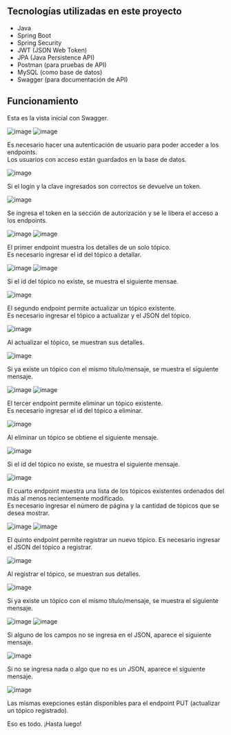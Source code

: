 ## Tecnologías utilizadas en este proyecto
- Java
- Spring Boot
- Spring Security
- JWT (JSON Web Token)
- JPA (Java Persistence API)
- Postman (para pruebas de API)
- MySQL (como base de datos)
- Swagger (para documentación de API)

## Funcionamiento
Esta es la vista inicial con Swagger.

![image](https://github.com/raul-hdz-garcia/foro-hub-challenge/assets/157054531/38aa6ea0-84f0-4d30-9a48-e90f4b16c7ee)
![image](https://github.com/raul-hdz-garcia/foro-hub-challenge/assets/157054531/b093ba15-ecc6-44b4-b7c3-6d232254a6ef)

Es necesario hacer una autenticación de usuario para poder acceder a los endpoints.<br>
Los usuarios con acceso están guardados en la base de datos.

![image](https://github.com/raul-hdz-garcia/foro-hub-challenge/assets/157054531/7bafbb8f-ef17-4787-985e-9ac1342e637f)

Si el login y la clave ingresados son correctos se devuelve un token.

![image](https://github.com/raul-hdz-garcia/foro-hub-challenge/assets/157054531/b15ce3cb-13be-4ac8-915a-4248d6384999)

Se ingresa el token en la sección de autorización y se le libera el acceso a los endpoints.

![image](https://github.com/raul-hdz-garcia/foro-hub-challenge/assets/157054531/6ddfd6f1-40f6-42a5-bfde-801c0693179a)
![image](https://github.com/raul-hdz-garcia/foro-hub-challenge/assets/157054531/8513ed53-d720-4cfc-a94d-51c4b6e012ef)

El primer endpoint muestra los detalles de un solo tópico.<br>
Es necesario ingresar el id del tópico a detallar.

![image](https://github.com/raul-hdz-garcia/foro-hub-challenge/assets/157054531/2d34d415-7019-41ab-acde-5ea74da05282)
![image](https://github.com/raul-hdz-garcia/foro-hub-challenge/assets/157054531/c998b704-4e60-42b8-a20a-46e11ecc32f8)

Si el id del tópico no existe, se muestra el siguiente mensae.

![image](https://github.com/raul-hdz-garcia/foro-hub-challenge/assets/157054531/6e4a1d35-5ec2-4b0a-ad84-5118e716f95b)

El segundo endpoint permite actualizar un tópico existente.<br>
Es necesario ingresar el tópico a actualizar y el JSON del tópico.

![image](https://github.com/raul-hdz-garcia/foro-hub-challenge/assets/157054531/9a1f0643-ced3-4f2c-99fd-0c1aeb6cbfcb)

Al actualizar el tópico, se muestran sus detalles.

![image](https://github.com/raul-hdz-garcia/foro-hub-challenge/assets/157054531/68a91d93-6f55-452a-9aa8-549220d6ca6b)

Si ya existe un tópico con el mismo título/mensaje, se muestra el siguiente mensaje.

![image](https://github.com/raul-hdz-garcia/foro-hub-challenge/assets/157054531/b0b5e069-85db-43fe-86af-e96087ef56d1)
![image](https://github.com/raul-hdz-garcia/foro-hub-challenge/assets/157054531/c3565964-14c0-4499-b7e8-1d3e9b78a4b5)

El tercer endpoint permite eliminar un tópico existente.<br>
Es necesario ingresar el id del tópico a eliminar.

![image](https://github.com/raul-hdz-garcia/foro-hub-challenge/assets/157054531/89352725-176c-4b73-a3b4-0b85c47abd6f)

Al eliminar un tópico se obtiene el siguiente mensaje.

![image](https://github.com/raul-hdz-garcia/foro-hub-challenge/assets/157054531/86ff42ac-8216-4cab-994a-ad2c849f1224)

Si el id del tópico no existe, se muestra el siguiente mensaje.

![image](https://github.com/raul-hdz-garcia/foro-hub-challenge/assets/157054531/cee6686d-8ecf-4eb8-8987-44aa8cb55970)

El cuarto endpoint muestra una lista de los tópicos existentes ordenados del más al menos recientemente modificado.<br>
Es necesario ingresar el número de página y la cantidad de tópicos que se desea mostrar.

![image](https://github.com/raul-hdz-garcia/foro-hub-challenge/assets/157054531/499045e0-8749-434b-a114-6f9f0a912abf)
![image](https://github.com/raul-hdz-garcia/foro-hub-challenge/assets/157054531/0674c5f2-5307-4e5a-9fca-ebfe1f3c2904)

El quinto endpoint permite registrar un nuevo tópico.
Es necesario ingresar el JSON del tópico a registrar.

![image](https://github.com/raul-hdz-garcia/foro-hub-challenge/assets/157054531/1957586d-1b89-43ea-b41f-7aa584152675)

Al registrar el tópico, se muestran sus detalles.

![image](https://github.com/raul-hdz-garcia/foro-hub-challenge/assets/157054531/6a09769e-e9e7-433e-9d7e-f359c0be8837)

Si ya existe un tópico con el mismo título/mensaje, se muestra el siguiente mensaje.

![image](https://github.com/raul-hdz-garcia/foro-hub-challenge/assets/157054531/be5d3cc9-4a81-4028-a58f-51a8362167e2)
![image](https://github.com/raul-hdz-garcia/foro-hub-challenge/assets/157054531/437f611b-0ce4-43fc-a9c1-4deddcde1557)

Si alguno de los campos no se ingresa en el JSON, aparece el siguiente mensaje.

![image](https://github.com/raul-hdz-garcia/foro-hub-challenge/assets/157054531/129b4913-6e10-49a8-8174-e78ba7644241)

Si no se ingresa nada o algo que no es un JSON, aparece el siguiente mensaje.

![image](https://github.com/raul-hdz-garcia/foro-hub-challenge/assets/157054531/abcebe75-6f7a-4c5e-8b19-1aa46af7129d)

Las mismas exepciones están disponibles para el endpoint PUT (actualizar un tópico registrado).

Eso es todo. ¡Hasta luego!
